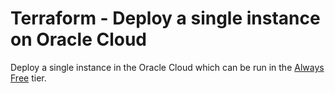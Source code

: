 # Terraform - Deploy a single instance on Oracle Cloud

Deploy a single instance in the Oracle Cloud which can be run in the [Always Free](https://www.oracle.com/cloud/free/#always-free) tier.
